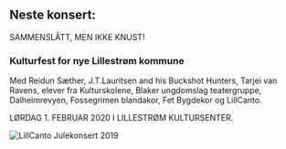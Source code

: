## Neste konsert:
SAMMENSLÅTT, MEN IKKE KNUST! 
### Kulturfest for nye Lillestrøm kommune
Med Reidun Sæther, J.T.Lauritsen and his Buckshot Hunters, Tarjei van Ravens, elever fra Kulturskolene, Blaker ungdomslag teatergruppe, Dalheimrevyen, Fossegrimen blandakor, Fet Bygdekor og LillCanto. 

LØRDAG 1. FEBRUAR 2020 I LILLESTRØM KULTURSENTER.

![LillCanto Julekonsert 2019](assets/bilder_til_web/SMIK1920x1080.jpg)
